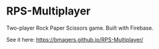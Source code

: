 # RPS-Multiplayer

Two-player Rock Paper Scissors game.  Built with Firebase.

See it here: https://bmagers.github.io/RPS-Multiplayer/
